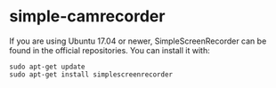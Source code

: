 # simple-camrecorder

If you are using Ubuntu 17.04 or newer, SimpleScreenRecorder can be found in the official repositories. You can install it with:
```
sudo apt-get update
sudo apt-get install simplescreenrecorder
```
